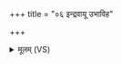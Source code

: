 +++
title = "०६ इन्द्रवायू उभाविह"

+++
<details><summary>मूलम् (VS)</summary>

इ॑न्द्रवा॒यू उ॒भावि॒ह सु॒हवे॒ह ह॑वामहे। यथा॑ नः॒ सर्व॒ इज्जनः॒ संग॑त्यां सु॒मना॑ अस॒द्दान॑कामश्च नो॒ भुव॑त् ॥
</details>